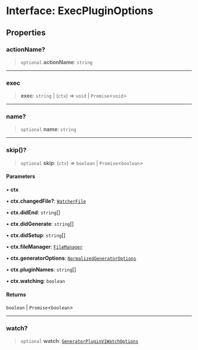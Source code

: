 # Interface: ExecPluginOptions

## Properties

### actionName?

> `optional` **actionName**: `string`

---

### exec

> **exec**: `string` \| (`ctx`) => `void` \| `Promise`\<`void`\>

---

### name?

> `optional` **name**: `string`

---

### skip()?

> `optional` **skip**: (`ctx`) => `boolean` \| `Promise`\<`boolean`\>

#### Parameters

• **ctx**

• **ctx.changedFile?**: [`WatcherFile`](../../generator/interfaces/WatcherFile.md)

• **ctx.didEnd**: `string`[]

• **ctx.didGenerate**: `string`[]

• **ctx.didSetup**: `string`[]

• **ctx.fileManager**: [`FileManager`](../../generator-sdk/classes/FileManager.md)

• **ctx.generatorOptions**: [`NormalizedGeneratorOptions`](../../generator-sdk/interfaces/NormalizedGeneratorOptions.md)

• **ctx.pluginNames**: `string`[]

• **ctx.watching**: `boolean`

#### Returns

`boolean` \| `Promise`\<`boolean`\>

---

### watch?

> `optional` **watch**: [`GeneratorPluginV1WatchOptions`](../../generator-sdk/type-aliases/GeneratorPluginV1WatchOptions.md)
